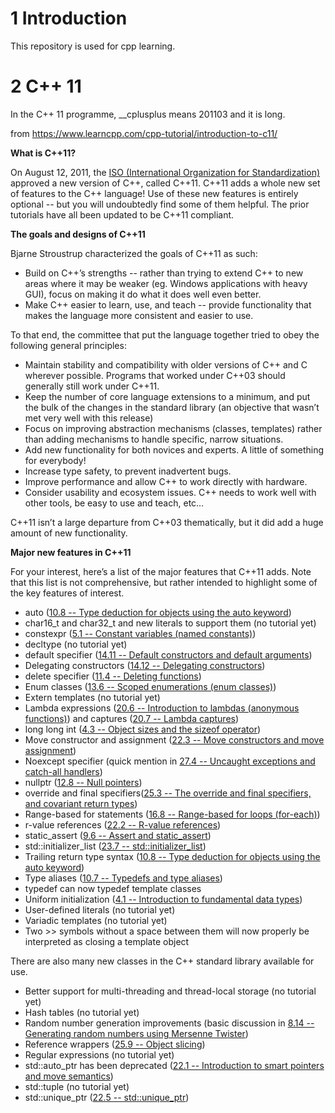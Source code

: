 

# 1 Introduction

This repository is used for cpp learning.







# 2 C++ 11

In the C++ 11 programme, __cplusplus means 201103 and it is long.

from https://www.learncpp.com/cpp-tutorial/introduction-to-c11/

**What is C++11?**

On August 12, 2011, the [ISO (International Organization for Standardization)](https://www.iso.org/home.html) approved a new version of C++, called C++11. C++11 adds a whole new set of features to the C++ language! Use of these new features is entirely optional -- but you will undoubtedly find some of them helpful. The prior tutorials have all been updated to be C++11 compliant.

**The goals and designs of C++11**

Bjarne Stroustrup characterized the goals of C++11 as such:

- Build on C++’s strengths -- rather than trying to extend C++ to new areas where it may be weaker (eg. Windows applications with heavy GUI), focus on making it do what it does well even better.
- Make C++ easier to learn, use, and teach -- provide functionality that makes the language more consistent and easier to use.

To that end, the committee that put the language together tried to obey the following general principles:

- Maintain stability and compatibility with older versions of C++ and C wherever possible. Programs that worked under C++03 should generally still work under C++11.
- Keep the number of core language extensions to a minimum, and put the bulk of the changes in the standard library (an objective that wasn’t met very well with this release)
- Focus on improving abstraction mechanisms (classes, templates) rather than adding mechanisms to handle specific, narrow situations.
- Add new functionality for both novices and experts. A little of something for everybody!
- Increase type safety, to prevent inadvertent bugs.
- Improve performance and allow C++ to work directly with hardware.
- Consider usability and ecosystem issues. C++ needs to work well with other tools, be easy to use and teach, etc…

C++11 isn’t a large departure from C++03 thematically, but it did add a huge amount of new functionality.

**Major new features in C++11**

For your interest, here’s a list of the major features that C++11 adds. Note that this list is not comprehensive, but rather intended to highlight some of the key features of interest.

- auto ([10.8 -- Type deduction for objects using the auto keyword](https://www.learncpp.com/cpp-tutorial/type-deduction-for-objects-using-the-auto-keyword/))
- char16_t and char32_t and new literals to support them (no tutorial yet)
- constexpr ([5.1 -- Constant variables (named constants)](https://www.learncpp.com/cpp-tutorial/constant-variables-named-constants/))
- decltype (no tutorial yet)
- default specifier ([14.11 -- Default constructors and default arguments](https://www.learncpp.com/cpp-tutorial/default-constructors-and-default-arguments/))
- Delegating constructors ([14.12 -- Delegating constructors](https://www.learncpp.com/cpp-tutorial/delegating-constructors/))
- delete specifier ([11.4 -- Deleting functions](https://www.learncpp.com/cpp-tutorial/deleting-functions/))
- Enum classes ([13.6 -- Scoped enumerations (enum classes)](https://www.learncpp.com/cpp-tutorial/scoped-enumerations-enum-classes/))
- Extern templates (no tutorial yet)
- Lambda expressions ([20.6 -- Introduction to lambdas (anonymous functions)](https://www.learncpp.com/cpp-tutorial/introduction-to-lambdas-anonymous-functions/)) and captures ([20.7 -- Lambda captures](https://www.learncpp.com/cpp-tutorial/lambda-captures/))
- long long int ([4.3 -- Object sizes and the sizeof operator](https://www.learncpp.com/cpp-tutorial/object-sizes-and-the-sizeof-operator/))
- Move constructor and assignment ([22.3 -- Move constructors and move assignment](https://www.learncpp.com/cpp-tutorial/move-constructors-and-move-assignment/))
- Noexcept specifier (quick mention in [27.4 -- Uncaught exceptions and catch-all handlers](https://www.learncpp.com/cpp-tutorial/uncaught-exceptions-catch-all-handlers/))
- nullptr ([12.8 -- Null pointers](https://www.learncpp.com/cpp-tutorial/null-pointers/))
- override and final specifiers([25.3 -- The override and final specifiers, and covariant return types](https://www.learncpp.com/cpp-tutorial/the-override-and-final-specifiers-and-covariant-return-types/))
- Range-based for statements ([16.8 -- Range-based for loops (for-each)](https://www.learncpp.com/cpp-tutorial/range-based-for-loops-for-each/))
- r-value references ([22.2 -- R-value references](https://www.learncpp.com/cpp-tutorial/rvalue-references/))
- static_assert ([9.6 -- Assert and static_assert](https://www.learncpp.com/cpp-tutorial/assert-and-static_assert/))
- std::initializer_list ([23.7 -- std::initializer_list](https://www.learncpp.com/cpp-tutorial/stdinitializer_list/))
- Trailing return type syntax ([10.8 -- Type deduction for objects using the auto keyword](https://www.learncpp.com/cpp-tutorial/type-deduction-for-objects-using-the-auto-keyword/))
- Type aliases ([10.7 -- Typedefs and type aliases](https://www.learncpp.com/cpp-tutorial/typedefs-and-type-aliases/))
- typedef can now typedef template classes
- Uniform initialization ([4.1 -- Introduction to fundamental data types](https://www.learncpp.com/cpp-tutorial/introduction-to-fundamental-data-types/))
- User-defined literals (no tutorial yet)
- Variadic templates (no tutorial yet)
- Two >> symbols without a space between them will now properly be interpreted as closing a template object

There are also many new classes in the C++ standard library available for use.



- Better support for multi-threading and thread-local storage (no tutorial yet)
- Hash tables (no tutorial yet)
- Random number generation improvements (basic discussion in [8.14 -- Generating random numbers using Mersenne Twister](https://www.learncpp.com/cpp-tutorial/generating-random-numbers-using-mersenne-twister/))
- Reference wrappers ([25.9 -- Object slicing](https://www.learncpp.com/cpp-tutorial/object-slicing/))
- Regular expressions (no tutorial yet)
- std::auto_ptr has been deprecated ([22.1 -- Introduction to smart pointers and move semantics](https://www.learncpp.com/cpp-tutorial/introduction-to-smart-pointers-move-semantics/))
- std::tuple (no tutorial yet)
- std::unique_ptr ([22.5 -- std::unique_ptr](https://www.learncpp.com/cpp-tutorial/stdunique_ptr/))